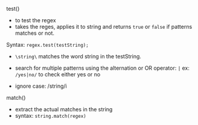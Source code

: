 test() 
- to test the regex 
- takes the reges, applies it to string and returns ```true``` or ```false``` if patterns matches or not.

Syntax: ```regex.test(testString);```

- ```\string\``` matches the word string in the testString.

- search for multiple patterns using the alternation or OR operator: ```|``` ex: ```/yes|no/``` to check either yes or no

- ignore case: /string/i

match()
- extract the actual matches in the string
- syntax: ```string.match(regex)```













